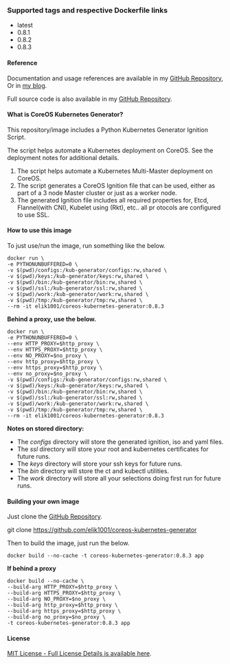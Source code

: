 ### Supported tags and respective Dockerfile links

*   latest
*   0.8.1
*   0.8.2
*   0.8.3

#### Reference

Documentation and usage references are available in my [GitHub Repository](https://github.com/elik1001/coreos-kubernetes-generator), Or in [my blog](https://www.devtech101.com). 

Full source code is also available in my [GitHub Repository](https://github.com/elik1001/coreos-kubernetes-generator).

#### What is CoreOS Kubernetes Generator?

This repository/image includes a Python Kubernetes Generator Ignition Script.

The script helps automate a Kubernetes deployment on CoreOS. See the deployment notes for additional details.

1.  The script helps automate a Kubernetes Multi-Master deployment on CoreOS.
2.  The script generates a CoreOS Ignition file that can be used, either as part of a 3 node Master cluster or just as a worker node.
3.  The generated Ignition file includes all required properties for, Etcd, Flannel(with CNI), Kubelet using (Rkt), etc.. all pr otocols are configured to use SSL.

#### How to use this image

To just use/run the image, run something like the below.

```
docker run \
-e PYTHONUNBUFFERED=0 \
-v $(pwd)/configs:/kub-generator/configs:rw,shared \
-v $(pwd)/keys:/kub-generator/keys:rw,shared \
-v $(pwd)/bin:/kub-generator/bin:rw,shared \
-v $(pwd)/ssl:/kub-generator/ssl:rw,shared \
-v $(pwd)/work:/kub-generator/work:rw,shared \
-v $(pwd)/tmp:/kub-generator/tmp:rw,shared \
--rm -it elik1001/coreos-kubernetes-generator:0.8.3
```

**Behind a proxy, use the below.**

```
docker run \
-e PYTHONUNBUFFERED=0 \
--env HTTP_PROXY=$http_proxy \
--env HTTPS_PROXY=$http_proxy \
--env NO_PROXY=$no_proxy \
--env http_proxy=$http_proxy \
--env https_proxy=$http_proxy \
--env no_proxy=$no_proxy \
-v $(pwd)/configs:/kub-generator/configs:rw,shared \
-v $(pwd)/keys:/kub-generator/keys:rw,shared \
-v $(pwd)/bin:/kub-generator/bin:rw,shared \
-v $(pwd)/ssl:/kub-generator/ssl:rw,shared \
-v $(pwd)/work:/kub-generator/work:rw,shared \
-v $(pwd)/tmp:/kub-generator/tmp:rw,shared \
--rm -it elik1001/coreos-kubernetes-generator:0.8.3 
```

**Notes on stored directory:**

*   The _configs_ directory will store the generated ignition, iso and yaml files.
*   The _ssl_ directory will store your root and kubernetes certificates for future runs.
*   The _keys_ directory will store your ssh keys for future runs.
*   The _bin_ directory will store the ct and kubectl utilities.
*   The _work_ directory will store all your selections doing first run for future runs.

#### Building your own image

Just clone the [GitHub Repository](https://github.com/elik1001/coreos-kubernetes-generator).
 
git clone https://github.com/elik1001/coreos-kubernetes-generator 

Then to build the image, just run the below.
```
docker build --no-cache -t coreos-kubernetes-generator:0.8.3 app
```

**If behind a proxy**
```
docker build --no-cache \
--build-arg HTTP_PROXY=$http_proxy \
--build-arg HTTPS_PROXY=$http_proxy \
--build-arg NO_PROXY=$no_proxy \
--build-arg http_proxy=$http_proxy \
--build-arg https_proxy=$http_proxy \
--build-arg no_proxy=$no_proxy \
-t coreos-kubernetes-generator:0.8.3 app 
```

#### License

[MIT License - Full License Details is available here](https://github.com/elik1001/coreos-kubernetes-generator/blob/master/LICENSE).
